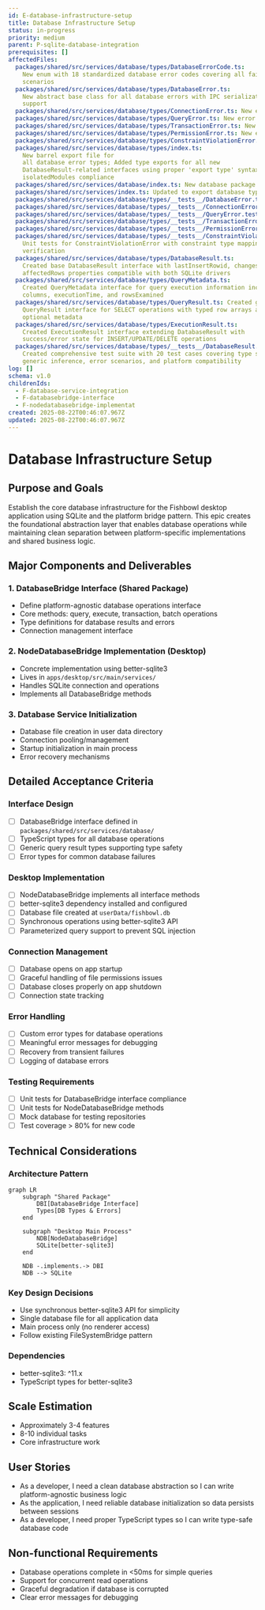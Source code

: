 ```yaml
---
id: E-database-infrastructure-setup
title: Database Infrastructure Setup
status: in-progress
priority: medium
parent: P-sqlite-database-integration
prerequisites: []
affectedFiles:
  packages/shared/src/services/database/types/DatabaseErrorCode.ts:
    New enum with 18 standardized database error codes covering all failure
    scenarios
  packages/shared/src/services/database/types/DatabaseError.ts:
    New abstract base class for all database errors with IPC serialization
    support
  packages/shared/src/services/database/types/ConnectionError.ts: New error class for database connection failures with context
  packages/shared/src/services/database/types/QueryError.ts: New error class for SQL query failures with SQL and parameter context
  packages/shared/src/services/database/types/TransactionError.ts: New error class for transaction-specific failures
  packages/shared/src/services/database/types/PermissionError.ts: New error class for database access permission issues
  packages/shared/src/services/database/types/ConstraintViolationError.ts: New error class for constraint violations with constraint type mapping
  packages/shared/src/services/database/types/index.ts:
    New barrel export file for
    all database error types; Added type exports for all new
    DatabaseResult-related interfaces using proper 'export type' syntax for
    isolatedModules compliance
  packages/shared/src/services/database/index.ts: New database package index exporting all types
  packages/shared/src/services/index.ts: Updated to export database types alongside storage types
  packages/shared/src/services/database/types/__tests__/DatabaseError.test.ts: Comprehensive tests for base DatabaseError class functionality
  packages/shared/src/services/database/types/__tests__/ConnectionError.test.ts: Unit tests for ConnectionError with context and serialization testing
  packages/shared/src/services/database/types/__tests__/QueryError.test.ts: Unit tests for QueryError covering SQL and parameter handling
  packages/shared/src/services/database/types/__tests__/TransactionError.test.ts: Unit tests for TransactionError with operation context
  packages/shared/src/services/database/types/__tests__/PermissionError.test.ts: Unit tests for PermissionError with resource context
  packages/shared/src/services/database/types/__tests__/ConstraintViolationError.test.ts:
    Unit tests for ConstraintViolationError with constraint type mapping
    verification
  packages/shared/src/services/database/types/DatabaseResult.ts:
    Created base DatabaseResult interface with lastInsertRowid, changes, and
    affectedRows properties compatible with both SQLite drivers
  packages/shared/src/services/database/types/QueryMetadata.ts:
    Created QueryMetadata interface for query execution information including
    columns, executionTime, and rowsExamined
  packages/shared/src/services/database/types/QueryResult.ts: Created generic
    QueryResult interface for SELECT operations with typed row arrays and
    optional metadata
  packages/shared/src/services/database/types/ExecutionResult.ts:
    Created ExecutionResult interface extending DatabaseResult with
    success/error state for INSERT/UPDATE/DELETE operations
  packages/shared/src/services/database/types/__tests__/DatabaseResult.test.ts:
    Created comprehensive test suite with 20 test cases covering type safety,
    generic inference, error scenarios, and platform compatibility
log: []
schema: v1.0
childrenIds:
  - F-database-service-integration
  - F-databasebridge-interface
  - F-nodedatabasebridge-implementat
created: 2025-08-22T00:46:07.967Z
updated: 2025-08-22T00:46:07.967Z
---
```


# Database Infrastructure Setup

## Purpose and Goals

Establish the core database infrastructure for the Fishbowl desktop application using SQLite and the platform bridge pattern. This epic creates the foundational abstraction layer that enables database operations while maintaining clean separation between platform-specific implementations and shared business logic.

## Major Components and Deliverables

### 1. DatabaseBridge Interface (Shared Package)

- Define platform-agnostic database operations interface
- Core methods: query, execute, transaction, batch operations
- Type definitions for database results and errors
- Connection management interface

### 2. NodeDatabaseBridge Implementation (Desktop)

- Concrete implementation using better-sqlite3
- Lives in `apps/desktop/src/main/services/`
- Handles SQLite connection and operations
- Implements all DatabaseBridge methods

### 3. Database Service Initialization

- Database file creation in user data directory
- Connection pooling/management
- Startup initialization in main process
- Error recovery mechanisms

## Detailed Acceptance Criteria

### Interface Design

- [ ] DatabaseBridge interface defined in `packages/shared/src/services/database/`
- [ ] TypeScript types for all database operations
- [ ] Generic query result types supporting type safety
- [ ] Error types for common database failures

### Desktop Implementation

- [ ] NodeDatabaseBridge implements all interface methods
- [ ] better-sqlite3 dependency installed and configured
- [ ] Database file created at `userData/fishbowl.db`
- [ ] Synchronous operations using better-sqlite3 API
- [ ] Parameterized query support to prevent SQL injection

### Connection Management

- [ ] Database opens on app startup
- [ ] Graceful handling of file permissions issues
- [ ] Database closes properly on app shutdown
- [ ] Connection state tracking

### Error Handling

- [ ] Custom error types for database operations
- [ ] Meaningful error messages for debugging
- [ ] Recovery from transient failures
- [ ] Logging of database errors

### Testing Requirements

- [ ] Unit tests for DatabaseBridge interface compliance
- [ ] Unit tests for NodeDatabaseBridge methods
- [ ] Mock database for testing repositories
- [ ] Test coverage > 80% for new code

## Technical Considerations

### Architecture Pattern

```mermaid
graph LR
    subgraph "Shared Package"
        DBI[DatabaseBridge Interface]
        Types[DB Types & Errors]
    end

    subgraph "Desktop Main Process"
        NDB[NodeDatabaseBridge]
        SQLite[better-sqlite3]
    end

    NDB -.implements.-> DBI
    NDB --> SQLite
```

### Key Design Decisions

- Use synchronous better-sqlite3 API for simplicity
- Single database file for all application data
- Main process only (no renderer access)
- Follow existing FileSystemBridge pattern

### Dependencies

- better-sqlite3: ^11.x
- TypeScript types for better-sqlite3

## Scale Estimation

- Approximately 3-4 features
- 8-10 individual tasks
- Core infrastructure work

## User Stories

- As a developer, I need a clean database abstraction so I can write platform-agnostic business logic
- As the application, I need reliable database initialization so data persists between sessions
- As a developer, I need proper TypeScript types so I can write type-safe database code

## Non-functional Requirements

- Database operations complete in <50ms for simple queries
- Support for concurrent read operations
- Graceful degradation if database is corrupted
- Clear error messages for debugging

